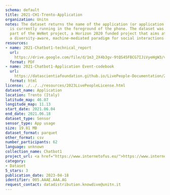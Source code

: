```yaml
---
schema: default
title: 2021-CH1-Trento-Application
organization: Unitn
notes: The dataset returns the name of the application (or application package) that
  is currently running in the foreground of the phone. The dataset was collected as
  part of the WeNet project, a Horizon 2020 funded project that aims at developing
  a diversity-aware, machine-mediated paradigm for social interactions.
resources:
- name: 2021-Chatbot1-technical_report
  url: 
    https://drive.google.com/file/d/1m3_2X4b3gv-9tQS45FBCG7IJiVyeHgW3/view?usp=sharing
  format: PDF
- name: 2021-Chatbot1-Application Event-codebook
  url: 
    https://datascientiafoundation.github.io/LivePeople-Documentation/2021-Chatbot1/2021_CH1_applicationevent.html
  format: html
license: ./../../resources/2023LivePeopleLicense.html
dataset_name: Application
location: Trento (Italy)
latitude_map: 46.07
longitude_map: 11.13
start_date: 2021.06.04
end_date: 2021.06.18
dataset_type: Sensor
sensor_type: App usage
size: 19.81 MB
dataset_format: parquet
other_format: csv
number_participants: 62
language: unknown
collection_name: Chatbot1
project_url: <a href="https://www.internetofus.eu/">https://www.internetofus.eu/</a>
category:
- Dataset
5_stars: 3
publication_date: 2023-04-18
identifier: 005.AAAE.AAA.AG
request_contact: datadistribution.knowdive@unitn.it
---
```


